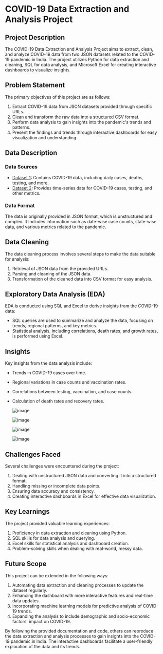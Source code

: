 # COVID-19 Data Extraction and Analysis Project

## Project Description

The COVID-19 Data Extraction and Analysis Project aims to extract, clean, and analyze COVID-19 data from two JSON datasets related to the COVID-19 pandemic in India. The project utilizes Python for data extraction and cleaning, SQL for data analysis, and Microsoft Excel for creating interactive dashboards to visualize insights.

## Problem Statement

The primary objectives of this project are as follows:
1. Extract COVID-19 data from JSON datasets provided through specific URLs.
2. Clean and transform the raw data into a structured CSV format.
3. Perform data analysis to gain insights into the pandemic's trends and patterns.
4. Present the findings and trends through interactive dashboards for easy visualization and understanding.

## Data Description

### Data Sources
- [Dataset 1](https://data.covid19india.org/v4/min/data.min.json): Contains COVID-19 data, including daily cases, deaths, testing, and more.
- [Dataset 2](https://data.covid19india.org/v4/min/timeseries.min.json): Provides time-series data for COVID-19 cases, testing, and other metrics.

### Data Format
The data is originally provided in JSON format, which is unstructured and complex. It includes information such as date-wise case counts, state-wise data, and various metrics related to the pandemic.

## Data Cleaning

The data cleaning process involves several steps to make the data suitable for analysis:
1. Retrieval of JSON data from the provided URLs.
2. Parsing and cleaning of the JSON data.
3. Transformation of the cleaned data into CSV format for easy analysis.

## Exploratory Data Analysis (EDA)

EDA is conducted using SQL and Excel to derive insights from the COVID-19 data:
- SQL queries are used to summarize and analyze the data, focusing on trends, regional patterns, and key metrics.
- Statistical analysis, including correlations, death rates, and growth rates, is performed using Excel.

## Insights

Key insights from the data analysis include:
- Trends in COVID-19 cases over time.
- Regional variations in case counts and vaccination rates.
- Correlations between testing, vaccination, and case counts.
- Calculation of death rates and recovery rates.
  
  ![image](https://github.com/adityatomar10101/Covid19_India_Analysis/assets/137819767/65e42c6b-125b-4c41-809e-0c313bf027ae)

  ![image](https://github.com/adityatomar10101/Covid19_India_Analysis/assets/137819767/339c0761-fa67-4b0c-b755-0505270ee81e)

  ![image](https://github.com/adityatomar10101/Covid19_India_Analysis/assets/137819767/6915df3b-8cdb-4df0-83ee-42aad1447c15)

  ![image](https://github.com/adityatomar10101/Covid19_India_Analysis/assets/137819767/1c914e42-694a-4fac-8954-a4ad69dcc8be)



## Challenges Faced

Several challenges were encountered during the project:
1. Dealing with unstructured JSON data and converting it into a structured format.
2. Handling missing or incomplete data points.
3. Ensuring data accuracy and consistency.
4. Creating interactive dashboards in Excel for effective data visualization.

## Key Learnings

The project provided valuable learning experiences:
1. Proficiency in data extraction and cleaning using Python.
2. SQL skills for data analysis and querying.
3. Excel skills for statistical analysis and dashboard creation.
4. Problem-solving skills when dealing with real-world, messy data.

## Future Scope

This project can be extended in the following ways:
1. Automating data extraction and cleaning processes to update the dataset regularly.
2. Enhancing the dashboard with more interactive features and real-time data updates.
3. Incorporating machine learning models for predictive analysis of COVID-19 trends.
4. Expanding the analysis to include demographic and socio-economic factors' impact on COVID-19.

By following the provided documentation and code, others can reproduce the data extraction and analysis processes to gain insights into the COVID-19 pandemic in India. The interactive dashboards facilitate a user-friendly exploration of the data and its trends.

